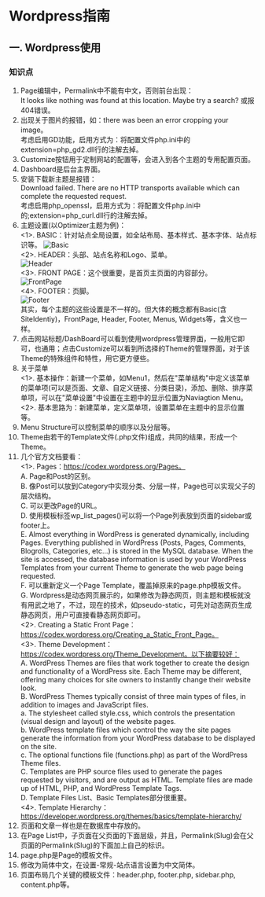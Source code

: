 # Wordpress指南
## 一. Wordpress使用
### 知识点
1. Page编辑中，Permalink中不能有中文，否则前台出现：  
It looks like nothing was found at this location. Maybe try a search?
或报404错误。
2. 出现关于图片的报错，如：there was been an error cropping your image。  
考虑启用GD功能，启用方式为：将配置文件php.ini中的extension=php_gd2.dll行的注解去掉。
3. Customize按钮用于定制网站的配置等，会进入到各个主题的专用配置页面。
4. Dashboard是后台主界面。
5. 安装下载新主题是报错：  
Download failed. There are no HTTP transports available which can complete the requested request.  
考虑启用php_openssl，启用方式为：将配置文件php.ini中的;extension=php_curl.dll行的注解去掉。
6. 主题设置(以Optimizer主题为例)：  
<1>. BASIC：针对站点全局设置，如全站布局、基本样式、基本字体、站点标识等。
![Basic](http://i.imgur.com/WKTWD1R.jpg)  
<2>. HEADER：头部、站点名称和Logo、菜单。  
![Header](http://i.imgur.com/rsmB1w6.jpg)  
<3>. FRONT PAGE：这个很重要，是首页主页面的内容部分。  
![FrontPage](http://i.imgur.com/E4Tiak5.jpg)  
<4>. FOOTER：页脚。  
![Footer](http://i.imgur.com/OWKDrRx.jpg)  
其实，每个主题的这些设置是不一样的。但大体的概念都有Basic(含SiteIdentiy)，FrontPage, Header, Footer, Menus, Widgets等，含义也一样。
7. 点击网站标题/DashBoard可以看到使用wordpress管理界面，一般用它即可，也通用；点击Customize可以看到所选择的Theme的管理界面，对于该Theme的特殊组件和特性，用它更方便些。  
8. 关于菜单  
<1>. 基本操作：新建一个菜单，如Menu1，然后在"菜单结构"中定义该菜单的菜单项(可以是页面、文章、自定义链接、分类目录)，添加、删除、排序菜单项，可以在"菜单设置"中设置在主题中的显示位置为Naviagtion Menu。  
<2>. 基本思路为：新建菜单，定义菜单项，设置菜单在主题中的显示位置等。
9. Menu Structure可以控制菜单的顺序以及分层等。
10. Theme由若干的Template文件(.php文件)组成，共同的结果，形成一个Theme。
11. 几个官方文档要看：  
<1>. Pages：https://codex.wordpress.org/Pages。  
A. Page和Post的区别。  
B. 像Post可以放到Category中实现分类、分层一样，Page也可以实现父子的层次结构。  
C. 可以更改Page的URL。  
D. 使用模板标签wp\_list\_pages()可以将一个Page列表放到页面的sidebar或footer上。  
E. Almost everything in WordPress is generated dynamically, including Pages. Everything published in WordPress (Posts, Pages, Comments, Blogrolls, Categories, etc...) is stored in the MySQL database. When the site is accessed, the database information is used by your WordPress Templates from your current Theme to generate the web page being requested.  
F. 可以重新定义一个Page Template，覆盖掉原来的page.php模板文件。  
G. Wordpress是动态网页展示的，如果修改为静态网页，则主题和模板就没有用武之地了，不过，现在的技术，如pseudo-static，可先对动态网页生成静态网页，用户可直接看静态网页即可。  
<2>. Creating a Static Front Page：https://codex.wordpress.org/Creating_a_Static_Front_Page。  
<3>. Theme Development：https://codex.wordpress.org/Theme_Development。以下摘要较好：  
A. WordPress Themes are files that work together to create the design and functionality of a WordPress site. Each Theme may be different, offering many choices for site owners to instantly change their website look.  
B. WordPress Themes typically consist of three main types of files, in addition to images and JavaScript files.  
a. The stylesheet called style.css, which controls the presentation (visual design and layout) of the website pages.  
b. WordPress template files which control the way the site pages generate the information from your WordPress database to be displayed on the site.  
c. The optional functions file (functions.php) as part of the WordPress Theme files.  
C. Templates are PHP source files used to generate the pages requested by visitors, and are output as HTML. Template files are made up of HTML, PHP, and WordPress Template Tags.  
D. Template Files List、Basic Templates部分很重要。  
<4>. Template Hierarchy：https://developer.wordpress.org/themes/basics/template-hierarchy/
12. 页面和文章一样也是在数据库中存放的。
13. 在Page List中，子页面在父页面的下面层级，并且，Permalink(Slug)会在父页面的Permalink(Slug)的下面加上自己的标识。
14. page.php是Page的模板文件。
15. 修改为简体中文，在设置-常规-站点语言设置为中文简体。
16. 页面布局几个关键的模板文件：header.php, footer.php, sidebar.php, content.php等。


